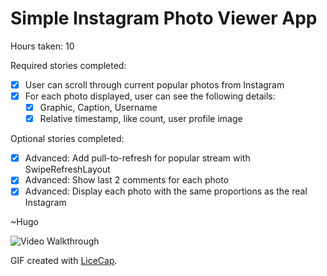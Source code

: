 # Simple Instagram Photo Viewer App

Hours taken: 10

Required stories completed:
* [x] User can scroll through current popular photos from Instagram
* [x] For each photo displayed, user can see the following details:
  * [x] Graphic, Caption, Username
  * [x] Relative timestamp, like count, user profile image

Optional stories completed:
* [x] Advanced: Add pull-to-refresh for popular stream with SwipeRefreshLayout
* [x] Advanced: Show last 2 comments for each photo
* [x] Advanced: Display each photo with the same proportions as the real Instagram

~Hugo

![Video Walkthrough](instagramviewer.gif)

GIF created with [LiceCap](http://www.cockos.com/licecap/).

